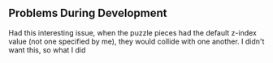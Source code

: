## Problems During Development

Had this interesting issue, when the puzzle pieces had the default z-index value (not one specified by me), they would collide with one another. I didn't want this, so what I did
